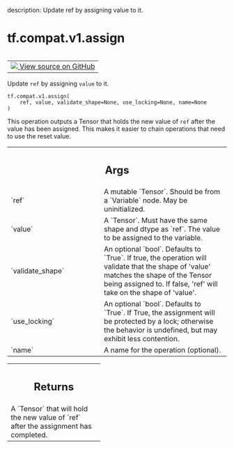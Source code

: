 description: Update ref by assigning value to it.

<div itemscope itemtype="http://developers.google.com/ReferenceObject">
<meta itemprop="name" content="tf.compat.v1.assign" />
<meta itemprop="path" content="Stable" />
</div>

# tf.compat.v1.assign

<!-- Insert buttons and diff -->

<table class="tfo-notebook-buttons tfo-api nocontent" align="left">
<td>
  <a target="_blank" href="https://github.com/tensorflow/tensorflow/blob/r2.3/tensorflow/python/ops/state_ops.py#L198-L228">
    <img src="https://www.tensorflow.org/images/GitHub-Mark-32px.png" />
    View source on GitHub
  </a>
</td>
</table>



Update `ref` by assigning `value` to it.

<pre class="devsite-click-to-copy prettyprint lang-py tfo-signature-link">
<code>tf.compat.v1.assign(
    ref, value, validate_shape=None, use_locking=None, name=None
)
</code></pre>



<!-- Placeholder for "Used in" -->

This operation outputs a Tensor that holds the new value of `ref` after
the value has been assigned. This makes it easier to chain operations that
need to use the reset value.

<!-- Tabular view -->
 <table class="responsive fixed orange">
<colgroup><col width="214px"><col></colgroup>
<tr><th colspan="2"><h2 class="add-link">Args</h2></th></tr>

<tr>
<td>
`ref`
</td>
<td>
A mutable `Tensor`. Should be from a `Variable` node. May be
uninitialized.
</td>
</tr><tr>
<td>
`value`
</td>
<td>
A `Tensor`. Must have the same shape and dtype as `ref`. The value to
be assigned to the variable.
</td>
</tr><tr>
<td>
`validate_shape`
</td>
<td>
An optional `bool`. Defaults to `True`. If true, the
operation will validate that the shape of 'value' matches the shape of the
Tensor being assigned to.  If false, 'ref' will take on the shape of
'value'.
</td>
</tr><tr>
<td>
`use_locking`
</td>
<td>
An optional `bool`. Defaults to `True`. If True, the assignment
will be protected by a lock; otherwise the behavior is undefined, but may
exhibit less contention.
</td>
</tr><tr>
<td>
`name`
</td>
<td>
A name for the operation (optional).
</td>
</tr>
</table>



<!-- Tabular view -->
 <table class="responsive fixed orange">
<colgroup><col width="214px"><col></colgroup>
<tr><th colspan="2"><h2 class="add-link">Returns</h2></th></tr>
<tr class="alt">
<td colspan="2">
A `Tensor` that will hold the new value of `ref` after
the assignment has completed.
</td>
</tr>

</table>

